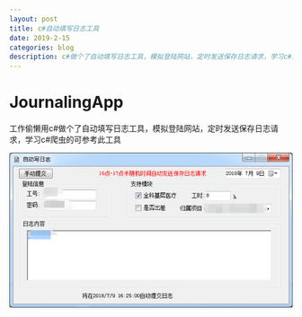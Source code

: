 ```yaml
---
layout: post
title: c#自动填写日志工具
date: 2019-2-15
categories: blog
description: c#做个了自动填写日志工具，模拟登陆网站，定时发送保存日志请求，学习c#爬虫的可参考此工具
---
```


# JournalingApp
工作偷懒用c#做个了自动填写日志工具，模拟登陆网站，定时发送保存日志请求，学习c#爬虫的可参考此工具

![image](https://github.com/ghuan/JournalingApp/blob/master/JournalingApp/11.png?raw=true)












